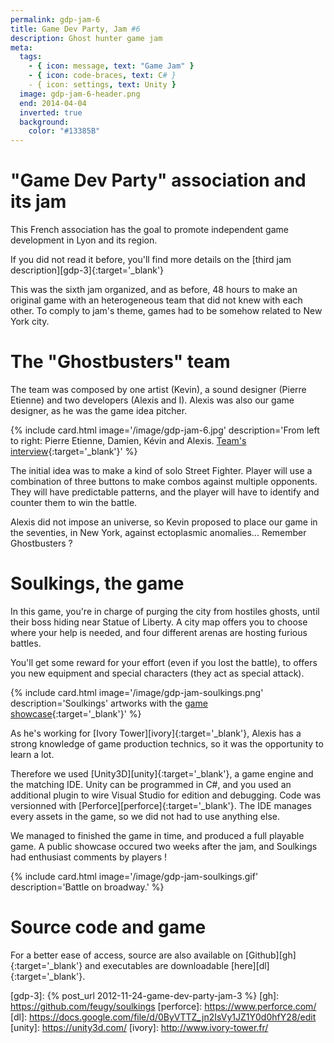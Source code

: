 ```yaml
---
permalink: gdp-jam-6
title: Game Dev Party, Jam #6
description: Ghost hunter game jam
meta:
  tags:
    - { icon: message, text: "Game Jam" }
    - { icon: code-braces, text: C# }
    - { icon: settings, text: Unity }
  image: gdp-jam-6-header.png
  end: 2014-04-04
  inverted: true
  background:
    color: "#13385B"
---
```


# "Game Dev Party" association and its jam

This French association has the goal to promote independent game development in Lyon and its region.

If you did not read it before, you'll find more details on the [third jam description][gdp-3]{:target='\_blank'}

This was the sixth jam organized, and as before, 48 hours to make an original game with an heterogeneous team that did not knew with each other.
To comply to jam's theme, games had to be somehow related to New York city.

# The "Ghostbusters" team

The team was composed by one artist (Kevin), a sound designer (Pierre Etienne) and two developers (Alexis and I).
Alexis was also our game designer, as he was the game idea pitcher.

{% include card.html image='/image/gdp-jam-6.jpg' description='From left to right: Pierre Etienne, Damien, Kévin and Alexis. [Team\'s interview](http://gamedevparty.fr/presentation-de-soul-kings/){:target=\'_blank\'}' %}

The initial idea was to make a kind of solo Street Fighter.
Player will use a combination of three buttons to make combos against multiple opponents. They will have predictable patterns, and the player will have to identify and counter them to win the battle.

Alexis did not impose an universe, so Kevin proposed to place our game in the seventies, in New York, against ectoplasmic anomalies...
Remember Ghostbusters ?

# Soulkings, the game

In this game, you're in charge of purging the city from hostiles ghosts, until their boss hiding near Statue of Liberty.
A city map offers you to choose where your help is needed, and four different arenas are hosting furious battles.

You'll get some reward for your effort (even if you lost the battle), to offers you new equipment and special characters (they act as special attack).

{% include card.html image='/image/gdp-jam-soulkings.png' description='Soulkings\' artworks with the [game showcase](http://gamedevparty.fr/jam6-essayez-soul-kings/){:target=\'_blank\'}' %}

As he's working for [Ivory Tower][ivory]{:target='\_blank'}, Alexis has a strong knowledge of game production technics, so it was the opportunity to learn a lot.

Therefore we used [Unity3D][unity]{:target='\_blank'}, a game engine and the matching IDE.
Unity can be programmed in C#, and you used an additional plugin to wire Visual Studio for edition and debugging.
Code was versionned with [Perforce][perforce]{:target='\_blank'}.
The IDE manages every assets in the game, so we did not had to use anything else.

We managed to finished the game in time, and produced a full playable game.
A public showcase occured two weeks after the jam, and Soulkings had enthusiast comments by players !

{% include card.html image='/image/gdp-jam-soulkings.gif' description='Battle on broadway.' %}

# Source code and game

For a better ease of access, source are also available on [Github][gh]{:target='\_blank'} and executables are downloadable [here][dl]{:target='\_blank'}.

[gdp-3]: {% post_url 2012-11-24-game-dev-party-jam-3 %}
[gh]: https://github.com/feugy/soulkings
[perforce]: https://www.perforce.com/
[dl]: https://docs.google.com/file/d/0ByVTTZ_jn2IsVy1JZ1Y0d0hfY28/edit
[unity]: https://unity3d.com/
[ivory]: http://www.ivory-tower.fr/
